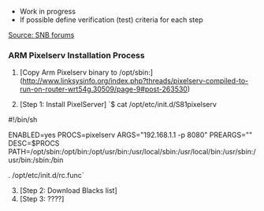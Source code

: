 * Work in progress
* If possible define verification (test) criteria for each step

[Source: SNB forums](http://www.snbforums.com/threads/pixelserv-a-better-one-pixel-webserver-for-adblock.26114/)

### ARM Pixelserv Installation Process
1. [Copy Arm Pixelserv binary to /opt/sbin:] (http://www.linksysinfo.org/index.php?threads/pixelserv-compiled-to-run-on-router-wrt54g.30509/page-9#post-263530)

2. [Step 1: Install PixelServer]
`$ cat /opt/etc/init.d/S81pixelserv

#!/bin/sh

ENABLED=yes
PROCS=pixelserv
ARGS="192.168.1.1 -p 8080"
PREARGS=""
DESC=$PROCS
PATH=/opt/sbin:/opt/bin:/opt/usr/bin:/usr/local/sbin:/usr/local/bin:/usr/sbin:/usr/bin:/sbin:/bin

. /opt/etc/init.d/rc.func`



3. [Step 2: Download Blacks list]
4. [Step 3: ????]